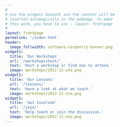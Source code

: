 ```yaml
---
#
# Use the widgets beneath and the content will be
# inserted automagically in the webpage. To make
# this work, you have to use › layout: frontpage
#
layout: frontpage
permalink: '/index.html'
header:
  image_fullwidth: software-carpentry-banner.png
widget1:
  title: 'Our Workshops'
  url: '/workshops/host/'
  text: 'Host a workshop or find one to attend.'
  image: workshops/2012-12-uta.png
widget2:
  title: 'Our Lessons'
  url: '/lessons/'
  text: 'Have a look at what we teach.'
  image: workshops/2012-12-uta.png
widget3:
  title: 'Get Involved'
  url: '/join/'
  text: 'Help teach or join the discussion.'
  image: workshops/2012-12-uta.png
---
```

